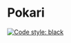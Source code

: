 # Pokari

[![Code style: black](https://img.shields.io/badge/code%20style-black-000000.svg)](https://github.com/psf/black)

